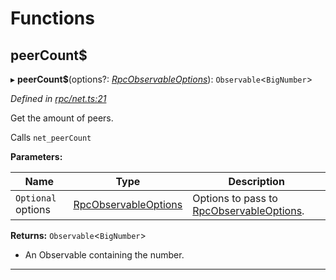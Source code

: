 

# Functions

<a id="peercount_"></a>

##  peerCount$

▸ **peerCount$**(options?: *[RpcObservableOptions](../interfaces/_types_.rpcobservableoptions.md)*): `Observable`<`BigNumber`>

*Defined in [rpc/net.ts:21](https://github.com/paritytech/js-libs/blob/4ca2ba2/packages/light.js/src/rpc/net.ts#L21)*

Get the amount of peers.

Calls `net_peerCount`

**Parameters:**

| Name | Type | Description |
| ------ | ------ | ------ |
| `Optional` options | [RpcObservableOptions](../interfaces/_types_.rpcobservableoptions.md) |  Options to pass to [RpcObservableOptions](../interfaces/_types_.rpcobservableoptions.md). |

**Returns:** `Observable`<`BigNumber`>
*   An Observable containing the number.

___

